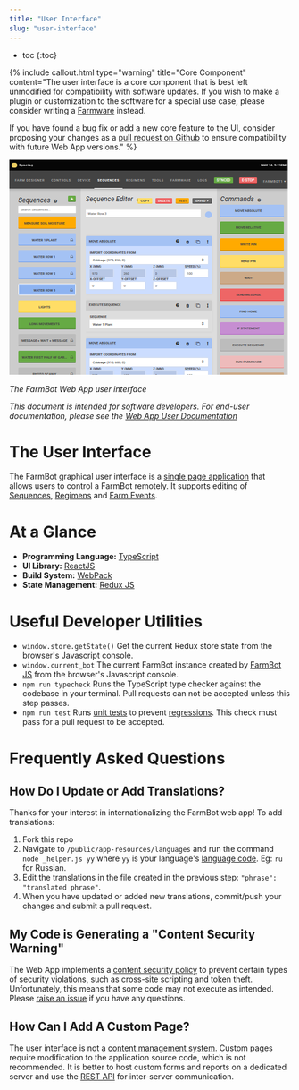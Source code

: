 ```yaml
---
title: "User Interface"
slug: "user-interface"
---
```


* toc
{:toc}


{%
include callout.html
type="warning"
title="Core Component"
content="The user interface is a core component that is best left unmodified for compatibility with software updates. If you wish to make a plugin or customization to the software for a special use case, please consider writing a [Farmware](../farmware.md) instead.

If you have found a bug fix or add a new core feature to the UI, consider proposing your changes as a [pull request on Github](https://github.com/FarmBot/Farmbot-Web-App/pull/new/staging) to ensure compatibility with future Web App versions."
%}



![farmbot_ui.png](_images/farmbot_ui.png)

_The FarmBot Web App user interface_

_This document is intended for software developers. For end-user documentation, please see the [Web App User Documentation](https://software.farm.bot/docs/the-farmbot-web-app)_

# The User Interface

The FarmBot graphical user interface is a [single page application](https://en.wikipedia.org/wiki/Single-page_application) that allows users to control a FarmBot remotely. It supports editing of [Sequences](https://software.farm.bot/docs/sequences), [Regimens](https://software.farm.bot/docs/regimens) and [Farm Events](https://software.farm.bot/docs/farm-events).

# At a Glance

 * **Programming Language:** [TypeScript](https://www.typescriptlang.org/index.html)
 * **UI Library:** [ReactJS](https://reactjs.org)
 * **Build System:** [WebPack](https://webpack.js.org)
 * **State Management:** [Redux JS](https://redux.js.org)

# Useful Developer Utilities

 * `window.store.getState()` Get the current Redux store state from the browser's Javascript console.
 * `window.current_bot` The current FarmBot instance created by [FarmBot JS](../farmbot-js.md) from the browser's Javascript console.
 * `npm run typecheck` Runs the TypeScript type checker against the codebase in your terminal. Pull requests can not be accepted unless this step passes.
 * `npm run test` Runs [unit tests](https://en.wikipedia.org/wiki/Unit_testing) to prevent [regressions](https://en.wikipedia.org/wiki/Software_regression). This check must pass for a pull request to be accepted.

# Frequently Asked Questions


## How Do I Update or Add Translations?

Thanks for your interest in internationalizing the FarmBot web app! To add translations:

1. Fork this repo
2. Navigate to `/public/app-resources/languages` and run the command `node _helper.js yy` where `yy` is your language's [language code](http://www.science.co.il/Language/Locale-codes.php). Eg: `ru` for Russian.
3. Edit the translations in the file created in the previous step: `"phrase": "translated phrase"`.
4. When you have updated or added new translations, commit/push your changes and submit a pull request.

## My Code is Generating a "Content Security Warning"

The Web App implements a [content security policy](https://en.wikipedia.org/wiki/Content_Security_Policy) to prevent certain types of security violations, such as cross-site scripting and token theft. Unfortunately, this means that some code may not execute as intended. Please [raise an issue](https://github.com/FarmBot/Farmbot-Web-App/issues/new) if you have any questions.

## How Can I Add A Custom Page?

The user interface is not a [content management system](https://en.wikipedia.org/wiki/Content_management_system). Custom pages require modification to the application source code, which is not recommended. It is better to host custom forms and reports on a dedicated server and use the [REST API](rest-api.md) for inter-server communication.
